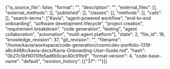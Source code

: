 {"is_source_file": false, "format": "", "description": "", "external_files": [], "external_methods": [], "published": [], "classes": [], "methods": [], "calls": [], "search-terms": ["Kavia", "agent-powered workflow", "end-to-end onboarding", "software development lifecycle", "project creation", "requirement breakdown", "code generation", "testing", "agent collaboration", "automation", "multi-agent platform"], "state": 2, "file_id": 18, "knowledge_revision": 37, "git_revision": "", "filename": "/home/kavia/workspace/code-generation/cosmicdev-portfolio-1319-a8c4488c/kavia-docs/Kavia-Onboarding-User-Guide.md", "hash": "0b27c5bf90110fe5ad6b5cac40c91fe9", "format-version": 4, "code-base-name": "default", "revision_history": [{"37": ""}]}